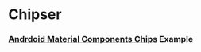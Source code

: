 # Chipser

### [Andrdoid Material Components Chips](https://material.io/develop/android/components/chip/) Example 

